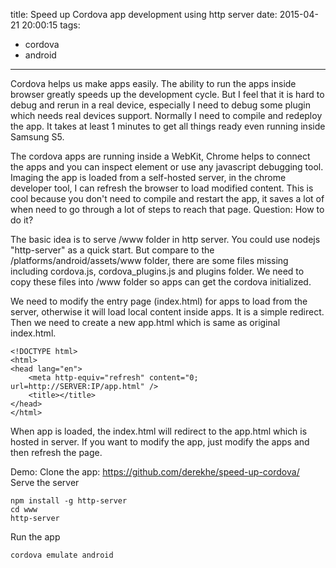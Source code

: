 title: Speed up Cordova app development using http server
date: 2015-04-21 20:00:15
tags: 
- cordova
- android
---

Cordova helps us make apps easily. The ability to run the apps inside browser greatly speeds up the development cycle. But I feel that it is hard to debug and rerun in a real device, especially I need to debug some plugin which needs real devices support. Normally I need to compile and redeploy the app. It takes at least 1 minutes to get all things ready even running inside Samsung S5.

The cordova apps are running inside a WebKit, Chrome helps to connect the apps and you can inspect element or use any javascript debugging tool. Imaging the app is loaded from a self-hosted server, in the chrome developer tool, I can refresh the browser to load modified content. This is cool because you don't need to compile and restart the app, it saves a lot of when need to go through a lot of steps to reach that page. Question: How to do it?

The basic idea is to serve /www folder in http server. You could use nodejs "http-server" as a quick start. But compare to the /platforms/android/assets/www folder, there are some files missing including cordova.js, cordova_plugins.js and plugins folder. We need to copy these files into /www folder so apps can get the cordova initialized.

We need to modify the entry page (index.html) for apps to load from the server, otherwise it will load local content inside apps. It is a simple redirect. Then we need to create a new app.html which is same as original index.html.

```
<!DOCTYPE html>
<html>
<head lang="en">
    <meta http-equiv="refresh" content="0; url=http://SERVER:IP/app.html" />
    <title></title>
</head>
</html>
```

When app is loaded, the index.html will redirect to the app.html which is hosted in server. If you want to modify the app, just modify the apps and then refresh the page.

Demo:
Clone the app: https://github.com/derekhe/speed-up-cordova/
Serve the server
```
npm install -g http-server
cd www
http-server
```

Run the app
```
cordova emulate android
```